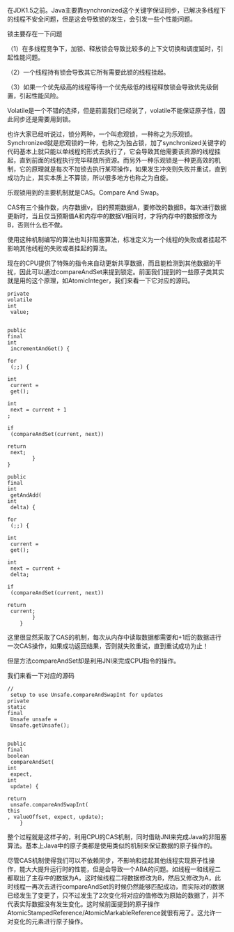 在JDK1.5之前。Java主要靠synchronized这个关键字保证同步，已解决多线程下的线程不安全问题，但是这会导致锁的发生，会引发一些个性能问题。

锁主要存在一下问题

（1）在多线程竞争下，加锁、释放锁会导致比较多的上下文切换和调度延时，引起性能问题。

（2）一个线程持有锁会导致其它所有需要此锁的线程挂起。

（3）如果一个优先级高的线程等待一个优先级低的线程释放锁会导致优先级倒置，引起性能风险。

Volatile是一个不错的选择，但是前面我们已经说了，volatile不能保证原子性，因此同步还是需要用到锁。

也许大家已经听说过，锁分两种，一个叫悲观锁，一种称之为乐观锁。Synchronized就是悲观锁的一种，也称之为独占锁，加了synchronized关键字的代码基本上就只能以单线程的形式去执行了，它会导致其他需要该资源的线程挂起，直到前面的线程执行完毕释放所资源。而另外一种乐观锁是一种更高效的机制，它的原理就是每次不加锁去执行某项操作，如果发生冲突则失败并重试，直到成功为止，其实本质上不算锁，所以很多地方也称之为自旋。

乐观锁用到的主要机制就是CAS。Compare And Swap。

CAS有三个操作数，内存数据v，旧的预期数据A，要修改的数据B。每次进行数据更新时，当且仅当预期值A和内存中的数据V相同时，才将内存中的数据修改为B，否则什么也不做。

使用这种机制编写的算法也叫非阻塞算法，标准定义为一个线程的失败或者挂起不影响其他线程的失败或者挂起的算法。

现在的CPU提供了特殊的指令来自动更新共享数据，而且能检测到其他数据的干扰，因此可以通过compareAndSet来提到锁定。前面我们提到的一些原子类其实就是用的这个原理，如AtomicInteger，我们来看一下它对应的源码。

[](javascript:void%280%29;)

```
private
volatile
int
 value;
 

public
final
int
 incrementAndGet() {
        
for
 (;;) {
            
int
 current =
 get();
            
int
 next = current + 1
;
            
if
 (compareAndSet(current, next))
                
return
 next;
        }
} 

public
final
int
 getAndAdd(
int
 delta) {
        
for
 (;;) {
            
int
 current =
 get();
            
int
 next = current +
 delta;
            
if
 (compareAndSet(current, next))
                
return
 current;
        }
    }
```

[](javascript:void%280%29;)

这里很显然采取了CAS的机制，每次从内存中读取数据都需要和+1后的数据进行一次CAS操作，如果成功返回结果，否则就失败重试，直到重试成功为止！

但是方法compareAndSet却是利用JNI来完成CPU指令的操作。

我们来看一下对应的源码

```
//
 setup to use Unsafe.compareAndSwapInt for updates
private
static
final
 Unsafe unsafe =
 Unsafe.getUnsafe();
 

public
final
boolean
 compareAndSet(
int
 expect, 
int
 update) {
    
return
 unsafe.compareAndSwapInt(
this
, valueOffset, expect, update);
    }
```

整个过程就是这样子的，利用CPU的CAS机制，同时借助JNI来完成Java的非阻塞算法。基本上Java中的原子类都是使用类似的机制来保证数据的原子操作的。

尽管CAS机制使得我们可以不依赖同步，不影响和挂起其他线程实现原子性操作，能大大提升运行时的性能，但是会导致一个ABA的问题。如线程一和线程二都取出了主存中的数据为A，这时候线程二将数据修改为B，然后又修改为A，此时线程一再次去进行compareAndSet的时候仍然能够匹配成功，而实际对的数据已经发生了变更了，只不过发生了2次变化将对应的值修改为原始的数据了，并不代表实际数据没有发生变化。这时候前面提到的原子操作AtomicStampedReference/AtomicMarkableReference就很有用了。这允许一对变化的元素进行原子操作。

